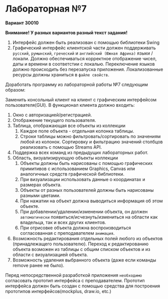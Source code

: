 # Лабораторная №7 #
**Вариант 30010**

**Внимание! У разных вариантов разный текст задания!**

1) Интерфейс должен быть реализован с помощью библиотеки Swing
2) Графический интерфейс клиентской части должен поддерживать `русский`, `румынский`, `греческий` и `английский (Южная Африка)` языки / локали. Должно обеспечиваться корректное отображение чисел, даты и времени в соответстии с локалью. Переключение языков должно происходить без перезапуска приложения. Локализованные ресурсы должны храниться в `файле свойств`.

Доработать программу из лабораторной работы №7 следующим образом:

Заменить консольный клиент на клиент с графическим интерфейсом пользователя(GUI). 
В функционал клиента должно входить:

1) Окно с авторизацией/регистрацией.
2) Отображение текущего пользователя.
3) Таблица, отображающая все объекты из коллекции
    1) Каждое поле объекта - отдельная колонка таблицы.
    2) Строки таблицы можно фильтровать/сортировать по значениям любой из колонок. Сортировку и фильтрацию значений столбцов реализовать с помощью Streams API.
4) Поддержка всех команд из предыдущих лабораторных работ.
5) Область, визуализирующую объекты коллекции
    1) Объекты должны быть нарисованы с помощью графических примитивов с использованием Graphics, Canvas или аналогичных средств графической библиотеки.
    2) При визуализации использовать данные о координатах и размерах объекта.
    3) Объекты от разных пользователей должны быть нарисованы разными цветами.
    4) При нажатии на объект должна выводиться информация об этом объекте.
    5) При добавлении/удалении/изменении объекта, он должен `автоматически` появиться/исчезнуть/измениться  на области как владельца, так и всех других клиентов. 
    6) При отрисовке объекта должна воспроизводиться согласованная с преподавателем `анимация`.
6) Возможность редактирования отдельных полей любого из объектов (принадлежащего пользователю). Переход к редактированию объекта возможен из таблицы с общим списком объектов и из области с визуализацией объекта.
7) Возможность удаления выбранного объекта (даже если команды remove ранее не было).


Перед непосредственной разработкой приложения `необходимо` согласовать прототип интерфейса с преподавателем. Прототип интерфейса должен быть создан с помощью средства для построения прототипов интерфейсов(mockplus, draw.io, etc.)
